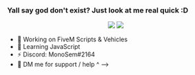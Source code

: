 ### Yall say god don't exist? Just look at me real quick :D

<p align="center">
  <img src="https://github-readme-stats.vercel.app/api?username=MonoSem&show_icons=true&count_private=true&include_all_commits=true&hide_border=true"/>
  <img src="https://github-readme-stats.vercel.app/api/top-langs/?username=MonoSem&layout=compact&count_private=true&include_all_commits=true&hide_border=true&langs_count=10"/>
</p>

- 🔭 Working on FiveM Scripts & Vehicles
- 🌱 Learning JavaScript
- ⚡ Discord: MonoSem#2164
- 💬 DM me for support / help ^
-->
